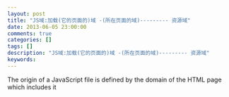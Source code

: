 ```yaml
---
layout: post
title: "JS域:加载(它的页面的)域 -(所在页面的域)--------- 资源域"
date: 2013-06-05 23:00:00 
comments: true
categories: []
tags: []
description: "JS域:加载(它的页面的)域 -(所在页面的域)--------- 资源域"
keywords: 
---
```



 
  
   The origin of a JavaScript file is defined by the domain of the HTML page which includes it
  
 
 
 
 
  
  
 
 
 


